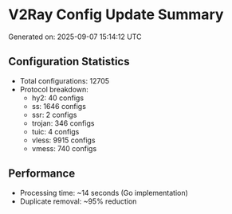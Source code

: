 # V2Ray Config Update Summary
Generated on: 2025-09-07 15:14:12 UTC

## Configuration Statistics
- Total configurations: 12705
- Protocol breakdown:
  - hy2: 40 configs
  - ss: 1646 configs
  - ssr: 2 configs
  - trojan: 346 configs
  - tuic: 4 configs
  - vless: 9915 configs
  - vmess: 740 configs

## Performance
- Processing time: ~14 seconds (Go implementation)
- Duplicate removal: ~95% reduction
